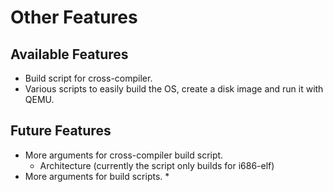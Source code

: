 # Other Features

## Available Features
* Build script for cross-compiler.
* Various scripts to easily build the OS, create a disk image and run it with QEMU.

## Future Features
* More arguments for cross-compiler build script.
    * Architecture (currently the script only builds for i686-elf)
* More arguments for build scripts.
    * 
